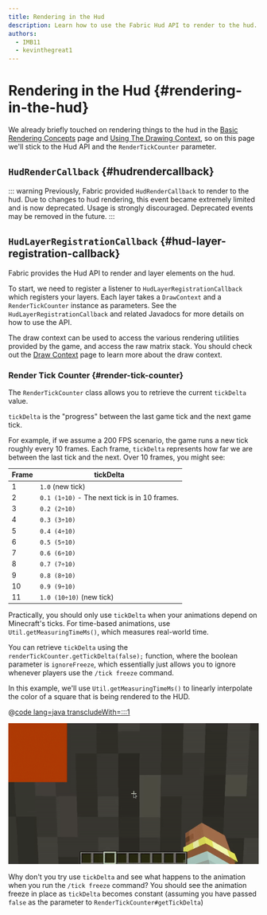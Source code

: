 ```yaml
---
title: Rendering in the Hud
description: Learn how to use the Fabric Hud API to render to the hud.
authors:
  - IMB11
  - kevinthegreat1
---
```


# Rendering in the Hud {#rendering-in-the-hud}

We already briefly touched on rendering things to the hud in the [Basic Rendering Concepts](./basic-concepts) page and [Using The Drawing Context](./draw-context), so on this page we'll stick to the Hud API and the `RenderTickCounter` parameter.

## `HudRenderCallback` {#hudrendercallback}

::: warning
Previously, Fabric provided `HudRenderCallback` to render to the hud. Due to changes to hud rendering, this event became extremely limited and is now deprecated. Usage is strongly discouraged. Deprecated events may be removed in the future.
:::

## `HudLayerRegistrationCallback` {#hud-layer-registration-callback}

Fabric provides the Hud API to render and layer elements on the hud.

To start, we need to register a listener to `HudLayerRegistrationCallback` which registers your layers. Each layer takes a `DrawContext` and a `RenderTickCounter` instance as parameters. See the `HudLayerRegistrationCallback` and related Javadocs for more details on how to use the API.

The draw context can be used to access the various rendering utilities provided by the game, and access the raw matrix stack. You should check out the [Draw Context](./draw-context) page to learn more about the draw context.

### Render Tick Counter {#render-tick-counter}

The `RenderTickCounter` class allows you to retrieve the current `tickDelta` value.

`tickDelta` is the "progress" between the last game tick and the next game tick.

For example, if we assume a 200 FPS scenario, the game runs a new tick roughly every 10 frames. Each frame, `tickDelta` represents how far we are between the last tick and the next. Over 10 frames, you might see:

| Frame | tickDelta                                     |
|-------|-----------------------------------------------|
| 1     | `1.0` (new tick)                              |
| 2     | `0.1 (1÷10)` - The next tick is in 10 frames. |
| 3     | `0.2 (2÷10)`                                  |
| 4     | `0.3 (3÷10)`                                  |
| 5     | `0.4 (4÷10)`                                  |
| 6     | `0.5 (5÷10)`                                  |
| 7     | `0.6 (6÷10)`                                  |
| 8     | `0.7 (7÷10)`                                  |
| 9     | `0.8 (8÷10)`                                  |
| 10    | `0.9 (9÷10)`                                  |
| 11    | `1.0 (10÷10)` (new tick)                      |

Practically, you should only use `tickDelta` when your animations depend on Minecraft's ticks. For time-based animations, use `Util.getMeasuringTimeMs()`, which measures real-world time.

You can retrieve `tickDelta` using the `renderTickCounter.getTickDelta(false);` function, where the boolean parameter is `ignoreFreeze`, which essentially just allows you to ignore whenever players use the `/tick freeze` command.

In this example, we'll use `Util.getMeasuringTimeMs()` to linearly interpolate the color of a square that is being rendered to the HUD.

@[code lang=java transcludeWith=:::1](@/reference/latest/src/client/java/com/example/docs/rendering/HudRenderingEntrypoint.java)

![Lerping a color over time](/assets/develop/rendering/hud-rendering-deltatick.webp)

Why don't you try use `tickDelta` and see what happens to the animation when you run the `/tick freeze` command? You should see the animation freeze in place as `tickDelta` becomes constant (assuming you have passed `false` as the parameter to `RenderTickCounter#getTickDelta`)
